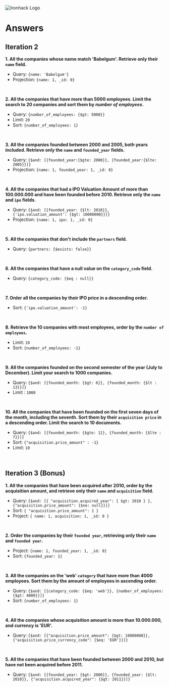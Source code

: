 ![Ironhack Logo](https://i.imgur.com/1QgrNNw.png)

# Answers

## Iteration 2

**1. All the companies whose name match 'Babelgum'. Retrieve only their `name` field.**

<!-- Your Query Goes Here -->
- Query: `{name: 'Babelgum'}`
- Projection: `{name: 1, _id: 0}`

<br>

**2. All the companies that have more than 5000 employees. Limit the search to 20 companies and sort them by *number of employees*.**

<!-- Your Query Goes Here -->
- Query: `{number_of_employees: {$gt: 5000}}`
- Limit: `20`
- Sort: `{number_of_employees: 1}`

<br>

**3. All the companies founded between 2000 and 2005, both years included. Retrieve only the `name` and `founded_year` fields.**

<!-- Your Query Goes Here -->
- Query: `{$and: [{founded_year:{$gte: 2000}}, {founded_year:{$lte: 2005}}]}`
- Projection: `{name: 1, founded_year: 1, _id: 0}`

<br>

**4. All the companies that had a IPO Valuation Amount of more than 100.000.000 and have been founded before 2010. Retrieve only the `name` and `ipo` fields.**

<!-- Your Query Goes Here -->
- Query: `{$and: [{founded_year: {$lt: 2010}}, {'ipo.valuation_amount': {$gt: 10000000}}]}`
- Projection: `{name: 1, ipo: 1, _id: 0}`
<br>

**5. All the companies that don't include the `partners` field.**

<!-- Your Query Goes Here -->
- Query: `{partners: {$exists: false}}`
<br>

**6. All the companies that have a null value on the `category_code` field.**

<!-- Your Query Goes Here -->
- Query: `{category_code: {$eq : null}}`
<br>

**7. Order all the companies by their IPO price in a descending order.**

<!-- Your Query Goes Here -->
- Sort: `{'ipo.valuation_amount': -1}`

<br>

**8. Retrieve the 10 companies with most employees, order by the `number of employees`.**

<!-- Your Query Goes Here -->
- Limit: `10`
- Sort: `{number_of_employees: -1}`

<br>

**9. All the companies founded on the second semester of the year (July to December). Limit your search to 1000 companies.**

<!-- Your Query Goes Here -->
- Query: `{$and: [{founded_month: {$gt: 6}}, {founded_month: {$lt : 13}}]}`
- Limit : `1000`
<br>

**10. All the companies that have been founded on the first seven days of the month, including the seventh. Sort them by their `acquisition price` in a descending order. Limit the search to 10 documents.**

<!-- Your Query Goes Here -->
- Query: `{$and: [{founded_month: {$gte: 1}}, {founded_month: {$lte : 7}}]}`
- Sort: `{"acquisition.price_amount" : -1}`
- Limit: `10`
<br>

## Iteration 3 (Bonus)

**1. All the companies that have been acquired after 2010, order by the acquisition amount, and retrieve only their `name` and `acquisition` field.**

<!-- Your Query Goes Here -->
- Query: `{$and: [{ "acquisition.acquired_year": { $gt: 2010 } }, {"acquisition.price_amount": {$ne: null}}]}`
- Sort: `{ "acquisition.price_amount": 1 }`
- Project: `{ name: 1, acquisition: 1, _id: 0 }`
<br>

**2. Order the companies by their `founded year`, retrieving only their `name` and `founded year`.**

<!-- Your Query Goes Here -->
- Project: `{name: 1, founded_year: 1, _id: 0}`
- Sort: `{founded_year: 1}`
<br>

**3. All the companies on the 'web' `category` that have more than 4000 employees. Sort them by the amount of employees in ascending order.**

<!-- Your Query Goes Here -->
- Query: `{$and: [{category_code: {$eq: 'web'}}, {number_of_employees: {$gt: 4000}}]}`
- Sort: `{number_of_employees: 1}`
<br>

**4. All the companies whose acquisition amount is more than 10.000.000, and currency is 'EUR'.**

<!-- Your Query Goes Here -->
- Query: `{$and: [{"acquisition.price_amount": {$gt: 10000000}}, {"acquisition.price_currency_code": {$eq: 'EUR'}}]}`
<br>

**5. All the companies that have been founded between 2000 and 2010, but have not been acquired before 2011.**

<!-- Your Query Goes Here -->
- Query: `{$and: [{founded_year: {$gt: 2000}}, {founded_year: {$lt: 2010}}, {"acquisition.acquired_year": {$gt: 2011}}]}`
<br>